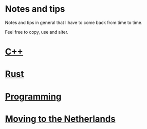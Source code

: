 # Notes and tips
Notes and tips in general that I have to come back from time to time.

Feel free to copy, use and alter.

# [C++](C++/README.md)

# [Rust](Rust/README.md)

# [Programming](programming/README.md)

# [Moving to the Netherlands](Netherlands.md)
